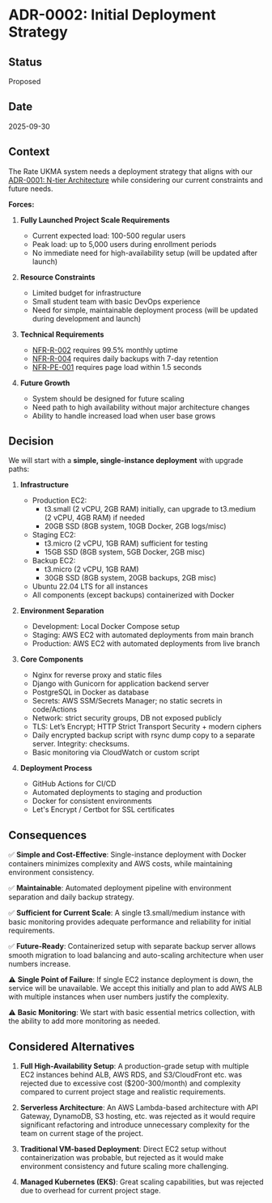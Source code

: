 # ADR-0002: Initial Deployment Strategy

## Status

Proposed

## Date

2025-09-30

## Context

The Rate UKMA system needs a deployment strategy that aligns with our [ADR-0001: N-tier Architecture](./0001-n-tier-arch.md) while considering our current constraints and future needs.

**Forces:**

1. **Fully Launched Project Scale Requirements**
   - Current expected load: 100-500 regular users
   - Peak load: up to 5,000 users during enrollment periods
   - No immediate need for high-availability setup (will be updated after launch)

2. **Resource Constraints**
   - Limited budget for infrastructure
   - Small student team with basic DevOps experience
   - Need for simple, maintainable deployment process (will be updated during development and launch)

3. **Technical Requirements**
   - [NFR-R-002](../requirements.md#nfr-r-002) requires 99.5% monthly uptime
   - [NFR-R-004](../requirements.md#nfr-r-004) requires daily backups with 7-day retention
   - [NFR-PE-001](../requirements.md#nfr-pe-001) requires page load within 1.5 seconds

4. **Future Growth**
   - System should be designed for future scaling
   - Need path to high availability without major architecture changes
   - Ability to handle increased load when user base grows

## Decision

We will start with a **simple, single-instance deployment** with upgrade paths:

1. **Infrastructure**
   - Production EC2:
     - t3.small (2 vCPU, 2GB RAM) initially, can upgrade to t3.medium (2 vCPU, 4GB RAM) if needed
     - 20GB SSD (8GB system, 10GB Docker, 2GB logs/misc)
   - Staging EC2:
     - t3.micro (2 vCPU, 1GB RAM) sufficient for testing
     - 15GB SSD (8GB system, 5GB Docker, 2GB misc)
   - Backup EC2:
     - t3.micro (2 vCPU, 1GB RAM)
     - 30GB SSD (8GB system, 20GB backups, 2GB misc)
   - Ubuntu 22.04 LTS for all instances
   - All components (except backups) containerized with Docker

2. **Environment Separation**
   - Development: Local Docker Compose setup
   - Staging: AWS EC2 with automated deployments from main branch
   - Production: AWS EC2 with automated deployments from live branch

3. **Core Components**
   - Nginx for reverse proxy and static files
   - Django with Gunicorn for application backend server
   - PostgreSQL in Docker as database
   - Secrets: AWS SSM/Secrets Manager; no static secrets in code/Actions
   - Network: strict security groups, DB not exposed publicly
   - TLS: Let’s Encrypt; HTTP Strict Transport Security + modern ciphers
   - Daily encrypted backup script with rsync dump copy to a separate server. Integrity: checksums.
   - Basic monitoring via CloudWatch or custom script

4. **Deployment Process**
   - GitHub Actions for CI/CD
   - Automated deployments to staging and production
   - Docker for consistent environments
   - Let's Encrypt / Certbot for SSL certificates

## Consequences

✅ **Simple and Cost-Effective**: Single-instance deployment with Docker containers minimizes complexity and AWS costs, while maintaining environment consistency.

✅ **Maintainable**: Automated deployment pipeline with environment separation and daily backup strategy.

✅ **Sufficient for Current Scale**: A single t3.small/medium instance with basic monitoring provides adequate performance and reliability for initial requirements.

✅ **Future-Ready**: Containerized setup with separate backup server allows smooth migration to load balancing and auto-scaling architecture when user numbers increase.

⚠️ **Single Point of Failure**: If single EC2 instance deployment is down, the service will be unavailable. We accept this initially and plan to add AWS ALB with multiple instances when user numbers justify the complexity.

⚠️ **Basic Monitoring**: We start with basic essential metrics collection, with the ability to add more monitoring as needed.

## Considered Alternatives

1. **Full High-Availability Setup**: A production-grade setup with multiple EC2 instances behind ALB, AWS RDS, and S3/CloudFront etc. was rejected due to excessive cost ($200-300/month) and complexity compared to current project stage and realistic requirements.

2. **Serverless Architecture**: An AWS Lambda-based architecture with API Gateway, DynamoDB, S3 hosting, etc. was rejected as it would require significant refactoring and introduce unnecessary complexity for the team on current stage of the project.

3. **Traditional VM-based Deployment**: Direct EC2 setup without containerization was probable, but rejected as it would make environment consistency and future scaling more challenging.

4. **Managed Kubernetes (EKS)**: Great scaling capabilities, but was rejected due to overhead for current project stage.
